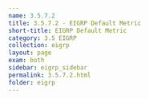 ```yaml
---
name: 3.5.7.2
title: 3.5.7.2 - EIGRP Default Metric
short-title: EIGRP Default Metric
category: 3.5 EIGRP
collection: eigrp
layout: page
exam: both
sidebar: eigrp_sidebar
permalink: 3.5.7.2.html
folder: eigrp
---
```

